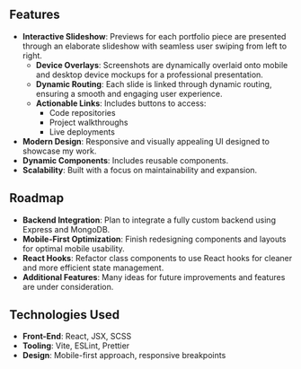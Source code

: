## Features

- **Interactive Slideshow**: Previews for each portfolio piece are presented through an elaborate slideshow with seamless user swiping from left to right.
  - **Device Overlays**: Screenshots are dynamically overlaid onto mobile and desktop device mockups for a professional presentation.
  - **Dynamic Routing**: Each slide is linked through dynamic routing, ensuring a smooth and engaging user experience.
  - **Actionable Links**: Includes buttons to access:
    - Code repositories
    - Project walkthroughs
    - Live deployments
- **Modern Design**: Responsive and visually appealing UI designed to showcase my work.
- **Dynamic Components**: Includes reusable components.
- **Scalability**: Built with a focus on maintainability and expansion.

## Roadmap

- **Backend Integration**: Plan to integrate a fully custom backend using Express and MongoDB.
- **Mobile-First Optimization**: Finish redesigning components and layouts for optimal mobile usability.
- **React Hooks**: Refactor class components to use React hooks for cleaner and more efficient state management.
- **Additional Features**: Many ideas for future improvements and features are under consideration.

## Technologies Used

- **Front-End**: React, JSX, SCSS
- **Tooling**: Vite, ESLint, Prettier
- **Design**: Mobile-first approach, responsive breakpoints
